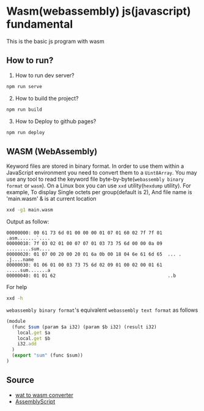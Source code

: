 # Wasm(webassembly) js(javascript) fundamental
This is the basic js program with wasm 

## How to run?

  1. How to run dev server? 
```bash
npm run serve
```

  2. How to build the project?
```bash
npm run build
```

  3. How to Deploy to github pages?
```bash
npm run deploy
```

## WASM (WebAssembly)
Keyword files are stored in binary format. In order to use them within a JavaScript environment you need to convert them to a `Uint8Array`. You may use any tool to read the keyword file byte-by-byte(`webassembly binary format` or `wasm`). On a Linux box you can use `xxd` utility(`hexdump` utility). 
For example, To display Single octets per group(default is 2), And file name is 'main.wasm' & is at current location

```bash
xxd -g1 main.wasm
```

Output as follow:
```wasm
00000000: 00 61 73 6d 01 00 00 00 01 07 01 60 02 7f 7f 01  .asm.......`....
00000010: 7f 03 02 01 00 07 07 01 03 73 75 6d 00 00 0a 09  .........sum....
00000020: 01 07 00 20 00 20 01 6a 0b 00 18 04 6e 61 6d 65  ... . .j....name
00000030: 01 06 01 00 03 73 75 6d 02 09 01 00 02 00 01 61  .....sum.......a
00000040: 01 01 62                                         ..b
```

For help
```bash
xxd -h
```

`webassembly binary format`'s equivalent `webassembly text format` as follows
```js
(module
  (func $sum (param $a i32) (param $b i32) (result i32)
    local.get $a
    local.get $b
    i32.add
  )
  (export "sum" (func $sum))
)
```

## Source

  * [wat to wasm converter](https://webassembly.github.io/wabt/demo/wat2wasm/)
  * [AssemblyScript](https://www.assemblyscript.org/)